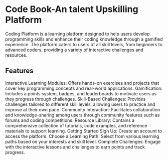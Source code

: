# Code Book-An talent Upskilling Platform
Coding Platform is a learning platform designed to help users develop programming skills and enhance their coding knowledge through a gamified experience. The platform caters to users of all skill levels, from beginners to advanced coders, providing a variety of interactive challenges and resources.

## Features
Interactive Learning Modules: Offers hands-on exercises and projects that cover key programming concepts and real-world applications.
Gamification: Includes a points system, badges, and leaderboards to motivate users as they progress through challenges.
Skill-Based Challenges: Provides challenges tailored to different skill levels, allowing users to practice and improve at their own pace.
Community Interaction: Facilitates collaboration and knowledge-sharing among users through community features such as forums and coding competitions.
Resource Library: Contains a comprehensive collection of tutorials, code examples, and reference materials to support learning.
Getting Started
Sign Up: Create an account to access the platform.
Choose a Learning Path: Select from various learning paths based on your interests and skill level.
Complete Challenges: Engage with the interactive lessons and challenges to earn points and track progress.

